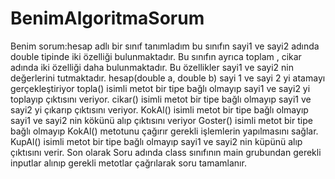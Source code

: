 # BenimAlgoritmaSorum
Benim sorum:hesap adlı bir sınıf tanımladım bu sınıfın sayi1 ve sayi2 adında double tipinde iki özelliği bulunmaktadır.
Bu sınıfın ayrıca toplam , cikar adında iki özelliği daha bulunmaktadır.
Bu özellikler sayi1 ve sayi2 nin değerlerini tutmaktadır.
hesap(double a, double b) sayi 1 ve sayi 2 yi atamayı gerçekleştiriyor
topla() isimli metot bir tipe bağlı olmayıp sayi1 ve sayi2 yi toplayıp çıktısını veriyor.
cikar() isimli metot bir tipe bağlı olmayıp sayi1 ve sayi2 yi çıkarıp  çıktısını veriyor.
KokAl() isimli metot  bir tipe bağlı olmayıp sayi1 ve sayi2 nin kökünü alıp  çıktısını veriyor
Goster() isimli metot bir tipe bağlı olmayıp KokAl() metotunu çağırır gerekli işlemlerin yapılmasını sağlar.
KupAl() isimli metot bir tipe bağlı olmayıp sayi1 ve sayi2  nin küpünü alıp çıktısını verir.
Son olarak Soru adında class sınıfının main grubundan gerekli inputlar alınıp gerekli metotlar çağrılarak soru tamamlanır.
